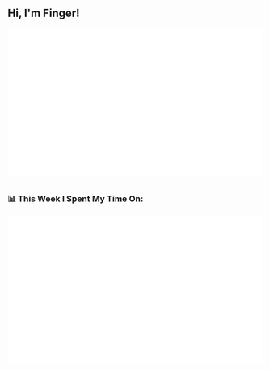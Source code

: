 <h2> Hi, I'm Finger!</h2>

<img align="right" src="https://raw.githubusercontent.com/spianmo/github-stats/master/generated/overview.svg#gh-light-mode-only">

<!-- <img align="right" height="160em" src="https://github-readme-stats-eight-theta.vercel.app/api/top-langs/?username=spianmo&layout=compact&langs_count=8&theme=algolia"/>	 -->
	
```go
package main

type Me struct {
	Name   string
	Job    string
	Code   string
	Skills string
}

func main() {
	me := &Me{
		Name:   "Finger",
		Job:    "Client-side Engineer",
		Code:   "Java and C++ and Others",
		Skills: "Android Security NLP ^o^",
	}
	_ = me
}
```


<h3>📊 This Week I Spent My Time On:</h3>
<img align='right' src="https://raw.githubusercontent.com/spianmo/github-stats/master/generated/languages.svg#gh-light-mode-only">

<!--START_SECTION:waka-->

```text
Vue.js                   7 hrs 47 mins   ███████░░░░░░░░░░░░░░░░░░   28.00 %
Python                   6 hrs 45 mins   ██████░░░░░░░░░░░░░░░░░░░   24.31 %
JavaScript               5 hrs 15 mins   ████▓░░░░░░░░░░░░░░░░░░░░   18.91 %
JSON                     2 hrs 4 mins    ██░░░░░░░░░░░░░░░░░░░░░░░   07.49 %
Jupyter                  1 hr 47 mins    █▓░░░░░░░░░░░░░░░░░░░░░░░   06.42 %
YAML                     1 hr 31 mins    █▒░░░░░░░░░░░░░░░░░░░░░░░   05.46 %
```

<!--END_SECTION:waka-->
